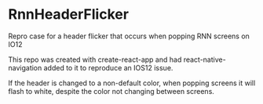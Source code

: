 # RnnHeaderFlicker
Repro case for a header flicker that occurs when popping RNN screens on IO12

This repo was created with create-react-app and had react-native-navigation added to it to reproduce an IOS12 issue.

If the header is changed to a non-default color, when popping screens it will flash to white, despite the color not changing between screens.

